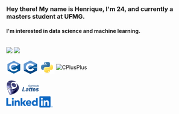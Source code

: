 ### Hey there! My name is Henrique, I'm 24, and currently a masters student at UFMG.
#### I'm interested in data science and machine learning.

<div><br>
  <img height="180em" src="https://github-readme-stats.vercel.app/api?username=henriquemoc&show_icons=true&theme=radical&show_icons=true"/>
  <img height="120em" src="https://github-readme-stats.vercel.app/api/top-langs/?username=henriquemoc&layout=compact&theme=radical&langs_count=7"/>
  
</div>

<div><br>
  <img align="center" alt="Rafa-React" height="35" width="40" src="https://raw.githubusercontent.com/devicons/devicon/master/icons/c/c-original.svg">
  <img align="center" alt="CPlusPlus" height="35" width="40" src="https://raw.githubusercontent.com/devicons/devicon/master/icons/cplusplus/cplusplus-original.svg">
  <img align="center" alt="Python" height="35" width="40" src="https://raw.githubusercontent.com/devicons/devicon/master/icons/python/python-original.svg">
  <img align="center" alt="CPlusPlus" height="35" width="40" src="https://raw.githubusercontent.com/valohai/ml-logos/master/pytorch.svg">
</div>

<div><br>
  <a href="http://lattes.cnpq.br/4978572565118006" target="lattes"><img height="40" src="https://raw.githubusercontent.com/henriquemoc/henriquemoc/main/icon-curriculo-lattes.png" target="lattes"></a>
  <br>
  <a href="https://www.linkedin.com/in/henrique-magalh%C3%A3es-de-oliveira-carvalho-922a83233/" target="linkedin"><img height="30" src="https://raw.githubusercontent.com/henriquemoc/henriquemoc/main/LinkedIn_Logo.svg.png" target="linkedin"></a>
</div><br><br>

<!--
**henriquemoc/henriquemoc** is a ✨ _special_ ✨ repository because its `README.md` (this file) appears on your GitHub profile.

Here are some ideas to get you started:

- 🔭 I’m currently working on ...
- 🌱 I’m currently learning ...
- 👯 I’m looking to collaborate on ...
- 🤔 I’m looking for help with ...
- 💬 Ask me about ...
- 📫 How to reach me: ...
- 😄 Pronouns: ...
- ⚡ Fun fact: ...
-->
